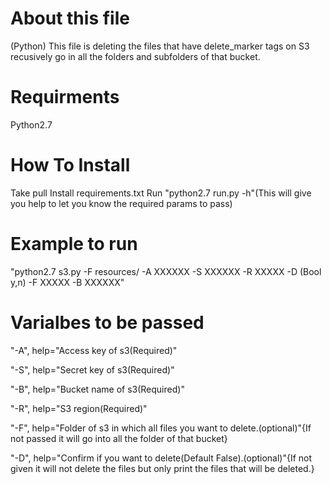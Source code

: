 # About this file
(Python) This file is deleting the files that have delete_marker tags on S3 recusively go in all the folders and subfolders of that bucket.
# Requirments
Python2.7
# How To Install
Take pull
Install requirements.txt
Run "python2.7 run.py -h"(This will give you help to let you know the required params to pass)
# Example to run
"python2.7 s3.py -F resources/ -A XXXXXX -S XXXXXX -R XXXXX -D (Bool y,n) -F XXXXX -B XXXXXX"
# Varialbes to be passed
"-A", help="Access key of s3(Required)"

"-S", help="Secret key of s3(Required)"

"-B", help="Bucket name of s3(Required)"

"-R", help="S3 region(Required)"

"-F", help="Folder of s3 in which all files you want to delete.(optional)"{If not passed it will go into all the folder of that bucket}

"-D", help="Confirm if you want to delete(Default False).(optional)"{If not given it will not delete the files but only print the files that will be deleted.}
